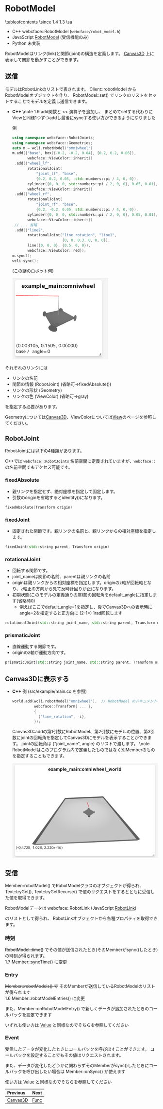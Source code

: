 # RobotModel

\tableofcontents
\since
<span class="since-c">1.4</span>
<span class="since-js">1.3</span>
\sa
* C++ webcface::RobotModel (`webcface/robot_model.h`)
* JavaScript [RobotModel](https://na-trium-144.github.io/webcface-js/classes/RobotModel.html)
(受信機能のみ)
* Python 未実装 <!--[webcface.Canvas3D](https://na-trium-144.github.io/webcface-python/webcface.canvas3d.html#webcface.canvas3d.Canvas3D)-->

RobotModelはリンク(link)と関節(joint)の構造を定義します。
[Canvas3D](20_canvas3d.md) 上に表示して関節を動かすことができます。

## 送信

モデルはRobotLinkのリストで表されます。
Client::robotModel からRobotModelオブジェクトを作り、 RobotModel::set() でリンクのリストをセットすることでモデルを定義し送信できます。

<div class="tabbed">

- <b class="tab-title">C++</b>
    \note <span class="since-c">1.9</span> add関数と << 演算子を追加し、
    まとめてsetする代わりにViewと同様1つずつaddし最後にsyncする使い方ができるようになりました

    例
    ```cpp
    using namespace webcface::RobotJoints;
    using namespace webcface::Geometries;
    auto m = wcli.robotModel("omniwheel")
    m.add({"base", box({-0.2, -0.2, 0.04}, {0.2, 0.2, 0.06}),
           webcface::ViewColor::inherit})
     .add({"wheel_lf",
           rotationalJoint(
               "joint_lf", "base",
               {0.2, 0.2, 0.05, -std::numbers::pi / 4, 0, 0}),
           cylinder({0, 0, 0, std::numbers::pi / 2, 0, 0}, 0.05, 0.01),
           webcface::ViewColor::inherit})
     .add({"wheel_rf",
           rotationalJoint(
               "joint_rf", "base",
               {0.2, -0.2, 0.05, std::numbers::pi / 4, 0, 0}),
           cylinder({0, 0, 0, std::numbers::pi / 2, 0, 0}, 0.05, 0.01),
           webcface::ViewColor::inherit})
     // ... 省略
     .add({"line2",
           rotationalJoint("line_rotation", "line1",
                           {0, 0, 0.3, 0, 0, 0}),
           line({0, 0, 0}, {0.5, 0, 0}),
           webcface::ViewColor::red});
    m.sync();
    wcli.sync();
    ```
    (この謎のロボット何)

    ![tutorial_wheel_model.png](https://github.com/na-trium-144/webcface/raw/main/docs/images/tutorial_wheel_model.png)

</div>

それぞれのリンクには
* リンクの名前
* 関節の情報 (RobotJoint) (省略可→fixedAbsolute())
* リンクの形状 (Geometry)
* リンクの色 (ViewColor) (省略可→gray)

を指定する必要があります。

Geometryについては[Canvas3D](20_canvas3d.md)、ViewColorについては[View](13_view.md)のページを参照してください。

## RobotJoint
RobotJointには以下の4種類があります。

C++では `webcface::RobotJoints` 名前空間に定義されていますが、`webcface::` の名前空間でもアクセス可能です。

### fixedAbsolute
* 親リンクを指定せず、絶対座標を指定して固定します。
* 引数のoriginを省略するとidentity()になります。
```cpp
fixedAbsolute(Transform origin)
```
### fixedJoint
* 固定された関節です。親リンクの名前と、親リンクからの相対座標を指定します。
```cpp
fixedJoint(std::string parent, Transform origin)
```
### rotationalJoint
* 回転する関節です。
* joint_nameは関節の名前、parentは親リンクの名前
* originは親リンクからの相対座標を指定します。originのz軸が回転軸となり、z軸正の方向から見て反時計回りが正になります。
* 初期状態(このモデルの定義通りの座標)の回転角をdefault_angleに指定します(省略時0)
    * 例えばここでdefault_angle=1を指定し、後でCanvas3Dへの表示時にangle=2を指定すると正方向に (2-1=) 1rad回転します
```cpp
rotationalJoint(std::string joint_name, std::string parent, Transform origin, double default_angle)
```
### prismaticJoint
* 直線運動する関節です。
* originのz軸が運動方向です。
```cpp
prismaticJoint(std::string joint_name, std::string parent, Transform origin, double default_angle)
```

## Canvas3Dに表示する


<div class="tabbed">

- <b class="tab-title">C++</b>
    例 (src/example/main.cc を参照)
    ```cpp
    world.add(wcli.robotModel("omniwheel"),  // RobotModel のドキュメントを参照
              webcface::Transform{ ... },
              {
                {"line_rotation", -i},
              });
    ```
    Canvas3D::addの第1引数にRobotModel、第2引数にモデルの位置、第3引数にjointの回転角を指定してCanvas3Dにモデルを表示することができます。
    jointの回転角は {"joint_name", angle} のリストで渡します。
    \note
    RobotModelはこのプログラム内で定義したものではなく別Memberのものを指定することもできます。

    ![tutorial_wheel.png](https://github.com/na-trium-144/webcface/raw/main/docs/images/tutorial_wheel.png)

</div>

## 受信

Member::robotModel() でRobotModelクラスのオブジェクトが得られ、
Text::tryGet(), Text::tryGetRecurse() で値のリクエストをするとともに受信した値を取得できます。

RobotModelデータは
webcface::RobotLink
(JavaScript [RobotLink](https://na-trium-144.github.io/webcface-js/classes/RobotLink.html))
<!--Python [webcface.ViewComponent](https://na-trium-144.github.io/webcface-python/webcface.view.html#webcface.view.ViewComponent))-->
のリストとして得られ、
RobotLinkオブジェクトから各種プロパティを取得できます。

### 時刻

~~RobotModel::time()~~ でその値が送信されたとき(そのMemberがsync()したとき)の時刻が得られます。  
<span class="since-c">1.7</span>
<span class="since-py"></span>
Member::syncTime() に変更

### Entry

~~Member::robotModels() で~~ そのMemberが送信しているRobotModelのリストが得られます  
<span class="since-c">1.6</span>
Member::robotModelEntries() に変更

また、Member::onRobotModelEntry() で新しくデータが追加されたときのコールバックを設定できます

いずれも使い方は [Value](./10_value.md) と同様なのでそちらを参照してください

### Event

受信したデータが変化したときにコールバックを呼び出すことができます。
コールバックを設定することでもその値はリクエストされます。

また、データが変化したどうかに関わらずそのMemberがsync()したときにコールバックを呼び出したい場合は Member::onSync() が使えます

使い方は [Value](./10_value.md) と同様なのでそちらを参照してください


<div class="section_buttons">

| Previous |     Next |
|:---------|---------:|
| [Canvas3D](20_canvas3d.md) | [Func](30_func.md) |

</div>

